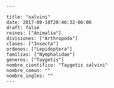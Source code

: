 
      ---

      title: "salvini"
      date: 2017-08-18T20:46:32-06:00
      draft: false
      reinos: ["Animalia"]
      divisiones: ["Arthropoda"]
      clases: ["Insecta"]
      ordenes: ["Lepidoptera"]
      familias: ["Nymphalidae"]
      generos: ["Taygetis"]
      nombre_cientifico: "Taygetis salvini"
      nombre_comun: ""
      nombre_ingles: ""
      ---

      